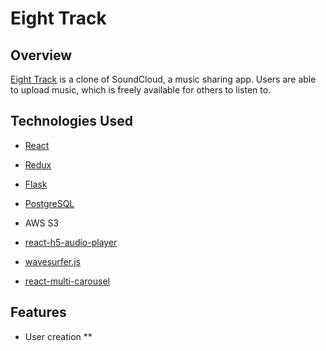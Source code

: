# Eight Track

## Overview

[Eight Track](https://eight-track-app.herokuapp.com) is a clone of SoundCloud, a music sharing app. Users are able to upload music, which is freely available for others to listen to.


## Technologies Used

- [React](https://reactjs.org/)
- [Redux](https://react-redux.js.org/)
- [Flask](https://flask.palletsprojects.com/en/2.0.x/)
- [PostgreSQL](https://www.postgresql.org/docs/current/)

- AWS S3
- [react-h5-audio-player](https://www.npmjs.com/package/react-h5-audio-player)
- [wavesurfer.js](http://wavesurfer-js.org/docs/)
- [react-multi-carousel](https://www.npmjs.com/package/react-multi-carousel)

## Features

* User creation
** 
